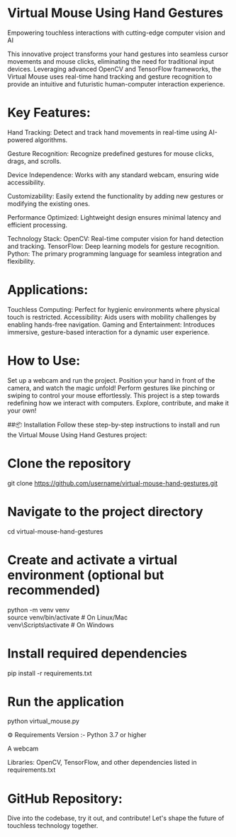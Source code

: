# Virtual Mouse Using Hand Gestures

Empowering touchless interactions with cutting-edge computer vision and AI

This innovative project transforms your hand gestures into seamless cursor movements and mouse clicks, eliminating the need for traditional input devices. Leveraging advanced OpenCV and TensorFlow frameworks, the Virtual Mouse uses real-time hand tracking and gesture recognition to provide an intuitive and futuristic human-computer interaction experience.

# Key Features:
Hand Tracking: Detect and track hand movements in real-time using AI-powered algorithms.

Gesture Recognition: Recognize predefined gestures for mouse clicks, drags, and scrolls.

Device Independence: Works with any standard webcam, ensuring wide accessibility.

Customizability: Easily extend the functionality by adding new gestures or modifying the existing ones.

Performance Optimized: Lightweight design ensures minimal latency and efficient processing.

Technology Stack:
OpenCV: Real-time computer vision for hand detection and tracking.
TensorFlow: Deep learning models for gesture recognition.
Python: The primary programming language for seamless integration and flexibility.

# Applications:
Touchless Computing: Perfect for hygienic environments where physical touch is restricted.
Accessibility: Aids users with mobility challenges by enabling hands-free navigation.
Gaming and Entertainment: Introduces immersive, gesture-based interaction for a dynamic user experience.

# How to Use:
Set up a webcam and run the project.
Position your hand in front of the camera, and watch the magic unfold!
Perform gestures like pinching or swiping to control your mouse effortlessly.
This project is a step towards redefining how we interact with computers. Explore, contribute, and make it your own!

##📦 Installation
Follow these step-by-step instructions to install and run the Virtual Mouse Using Hand Gestures project:

# Clone the repository  
git clone https://github.com/username/virtual-mouse-hand-gestures.git  

# Navigate to the project directory  
cd virtual-mouse-hand-gestures  

# Create and activate a virtual environment (optional but recommended)  
python -m venv venv  
source venv/bin/activate   # On Linux/Mac  
venv\Scripts\activate      # On Windows  

# Install required dependencies  
pip install -r requirements.txt  

# Run the application  
python virtual_mouse.py  

⚙️ Requirements
Version :- Python 3.7 or higher

A webcam

Libraries: OpenCV, TensorFlow, and other dependencies listed in requirements.txt

# GitHub Repository: 
Dive into the codebase, try it out, and contribute! Let's shape the future of touchless technology together.


